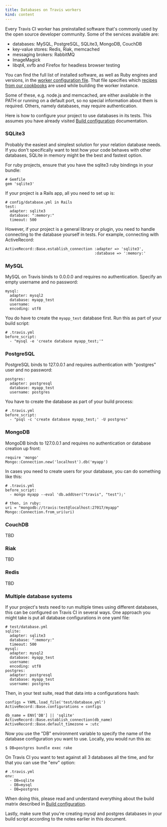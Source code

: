 ```yaml
---
title: Databases on Travis workers
kind: content
---
```


Every Travis CI worker has preinstalled software that's commonly used by the open source developer community. Some of the services available are:

* databases: MySQL, PostgreSQL, SQLite3, MongoDB, CouchDB
* key-value stores: Redis, Riak, memcached
* messaging brokers: RabbitMQ
* ImageMagick
* libqt4, xvfb and Firefox for headless browser testing

You can find the full list of installed software, as well as Ruby engines and versions, in the [worker
configuration file][config]. That file specifies which [recipes from our cookbooks][cookbooks] are used while building the worker instance.

Some of these, e.g. node.js and memcached, are either available in the PATH or running on a default port, so no special information about them is required. Others, namely databases, may require authentication.

Here is how to configure your project to use databases in its tests. This assumes you have already visited [Build configuration][build configuration] documentation.

### SQLite3

Probably the easiest and simplest solution for your relation database needs. If you don't specifically want to test how your code behaves with other databases, SQLite in memory might be the best and fastest option.

For ruby projects, ensure that you have the sqlite3 ruby bindings in your bundle:

    # Gemfile
    gem 'sqlite3'

If your project is a Rails app, all you need to set up is:

    # config/database.yml in Rails
    test:
      adapter: sqlite3
      database: ":memory:"
      timeout: 500

However, if your project is a general library or plugin, you need to handle connecting to the database yourself in tests. For example, connecting with ActiveRecord:

    ActiveRecord::Base.establish_connection :adapter => 'sqlite3',
                                            :database => ':memory:'

### MySQL

MySQL on Travis binds to 0.0.0.0 and requires no authentication. Specify an empty username and no password:

    mysql:
      adapter: mysql2
      database: myapp_test
      username: 
      encoding: utf8

You do have to create the `myapp_test` database first. Run this as part of your build script:

    # .travis.yml
    before_script:
      - "mysql -e 'create database myapp_test;'"

### PostgreSQL

PostgreSQL binds to 127.0.0.1 and requires authentication with "postgres" user and no password:

    postgres:
      adapter: postgresql
      database: myapp_test
      username: postgres

You have to create the database as part of your build process:

    # .travis.yml
    before_script:
      - "psql -c 'create database myapp_test;' -U postgres"

### MongoDB

MongoDB binds to 127.0.0.1 and requires no authentication or database creation up front:

    require 'mongo'
    Mongo::Connection.new('localhost').db('myapp')

In cases you need to create users for your database, you can do something like this:

    # .travis.yml
    before_script:
      - mongo myapp --eval 'db.addUser("travis", "test");'

    # then, in ruby:
    uri = "mongodb://travis:test@localhost:27017/myapp"
    Mongo::Connection.from_uri(uri)

### CouchDB

TBD


### Riak

TBD


### Redis

TBD


### Multiple database systems

If your project's tests need to run multiple times using different databases, this can be configured on Travis CI in several ways. One approach you might take is put all database configurations in one yaml file:

    # test/database.yml
    sqlite:
      adapter: sqlite3
      database: ":memory:"
      timeout: 500
    mysql:
      adapter: mysql2
      database: myapp_test
      username: 
      encoding: utf8
    postgres:
      adapter: postgresql
      database: myapp_test
      username: postgres

Then, in your test suite, read that data into a configurations hash:

    configs = YAML.load_file('test/database.yml')
    ActiveRecord::Base.configurations = configs

    db_name = ENV['DB'] || 'sqlite'
    ActiveRecord::Base.establish_connection(db_name)
    ActiveRecord::Base.default_timezone = :utc

Now you use the "DB" environment variable to specify the name of the database configuration you want to use. Locally, you would run this as:

    $ DB=postgres bundle exec rake

On Travis CI you want to test against all 3 databases all the time, and for that you can use the "env" option:

    # .travis.yml
    env:
      - DB=sqlite
      - DB=mysql
      - DB=postgres

When doing this, please read and understand everything about the build matrix described in [Build configuration][].

Lastly, make sure that you're creating mysql and postgres databases in your build script according to the notes earlier in this document.


[cookbooks]: https://github.com/travis-ci/travis-cookbooks
[config]: https://github.com/travis-ci/travis-worker/blob/master/config/worker.production.yml
[build configuration]: /docs/user/build-configuration/
